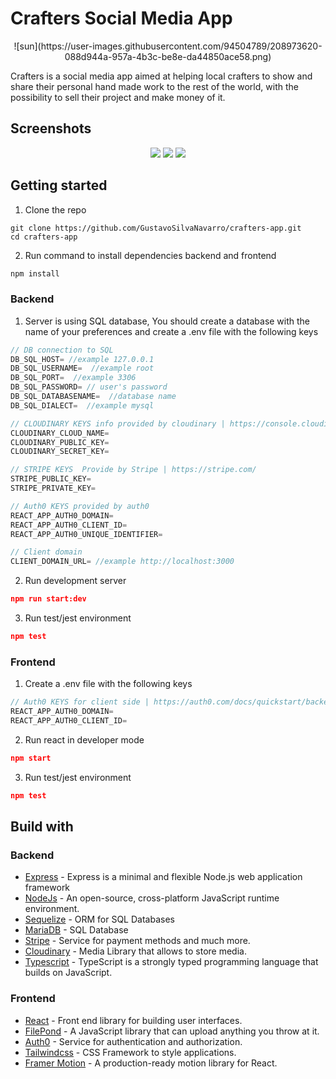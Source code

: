 # Crafters Social Media App

<p align="center">
  ![sun](https://user-images.githubusercontent.com/94504789/208973620-088d944a-957a-4b3c-be8e-da44850ace58.png)
</p>

Crafters is a social media app aimed at helping local crafters to show and share their personal hand made work to the rest of the world, with the possibility to sell their project and make money of it.

## Screenshots

<p align="center">
  <img src="https://user-images.githubusercontent.com/66889974/206877619-d43e29d1-74f8-46c4-a1ec-d49a4747d367.png" />

  <img src="https://user-images.githubusercontent.com/66889974/206879053-a53cd71d-d0c3-4c7b-96ca-67ccd45bf1e8.png" />

  <img src="https://user-images.githubusercontent.com/66889974/206879854-7daf1a53-d0a0-4446-9a37-3a76a6483d69.png" />
</p>

## Getting started
1. Clone the repo
```shell
git clone https://github.com/GustavoSilvaNavarro/crafters-app.git
cd crafters-app
```

2. Run command to install dependencies backend and frontend
```powershell
npm install
```

### Backend
1. Server is using SQL database, You should create a database with the name of your preferences and create a .env file with the following keys
```js
// DB connection to SQL
DB_SQL_HOST= //example 127.0.0.1
DB_SQL_USERNAME=  //example root
DB_SQL_PORT=  //example 3306
DB_SQL_PASSWORD= // user's password
DB_SQL_DATABASENAME=  //database name
DB_SQL_DIALECT=  //example mysql

// CLOUDINARY KEYS info provided by cloudinary | https://console.cloudinary.com/users/login#gsc.tab=0
CLOUDINARY_CLOUD_NAME=
CLOUDINARY_PUBLIC_KEY=
CLOUDINARY_SECRET_KEY=

// STRIPE KEYS  Provide by Stripe | https://stripe.com/
STRIPE_PUBLIC_KEY=
STRIPE_PRIVATE_KEY=

// Auth0 KEYS provided by auth0
REACT_APP_AUTH0_DOMAIN=
REACT_APP_AUTH0_CLIENT_ID=
REACT_APP_AUTH0_UNIQUE_IDENTIFIER=

// Client domain
CLIENT_DOMAIN_URL= //example http://localhost:3000
```

2. Run development server
```json
npm run start:dev
```

3. Run test/jest environment
```json
npm test
```

### Frontend
1. Create a .env file with the following keys
```js
// Auth0 KEYS for client side | https://auth0.com/docs/quickstart/backend/nodejs/interactive
REACT_APP_AUTH0_DOMAIN=
REACT_APP_AUTH0_CLIENT_ID=
```
2. Run react in developer mode
```json
npm start
```

3. Run test/jest environment
```json
npm test
```

## Build with
### Backend
* [Express](https://expressjs.com/) - Express is a minimal and flexible Node.js web application framework
* [NodeJs](https://nodejs.org/en/) - An open-source, cross-platform JavaScript runtime environment.
* [Sequelize](https://sequelize.org/) - ORM for SQL Databases
* [MariaDB](https://mariadb.org/) - SQL Database
* [Stripe](https://stripe.com/gb) - Service for payment methods and much more.
* [Cloudinary](https://console.cloudinary.com) - Media Library that allows to store media.
* [Typescript](https://www.typescriptlang.org/) - TypeScript is a strongly typed programming language that builds on JavaScript.

### Frontend
* [React](https://reactjs.org/) - Front end library for building user interfaces.
* [FilePond](https://pqina.nl/filepond/) - A JavaScript library that can upload anything you throw at it.
* [Auth0](https://auth0.com/) - Service for authentication and authorization.
* [Tailwindcss](https://tailwindcss.com/) - CSS Framework to style applications.
* [Framer Motion](https://www.framer.com/motion/) - A production-ready motion library for React.
